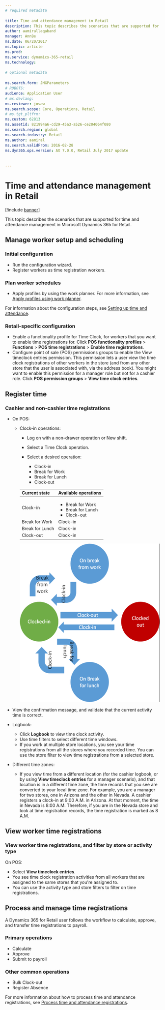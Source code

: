 ```yaml
---
# required metadata

title: Time and attendance management in Retail
description: This topic describes the scenarios that are supported for time and attendance management in Microsoft Dynamics 365 for Retail. 
author: aamirallaqaband
manager: AnnBe
ms.date: 06/20/2017
ms.topic: article
ms.prod: 
ms.service: dynamics-365-retail
ms.technology: 

# optional metadata

ms.search.form: JMGParameters
# ROBOTS: 
audience: Application User
# ms.devlang: 
ms.reviewer: josaw
ms.search.scope: Core, Operations, Retail
# ms.tgt_pltfrm: 
ms.custom: 62813
ms.assetid: 821994a6-cd29-45a3-a526-ce204064f080
ms.search.region: global
ms.search.industry: Retail
ms.author: aamiral
ms.search.validFrom: 2016-02-28
ms.dyn365.ops.version: AX 7.0.0, Retail July 2017 update


---
```


# Time and attendance management in Retail

[!include [banner](includes/banner.md)]

This topic describes the scenarios that are supported for time and attendance management in Microsoft Dynamics 365 for Retail.

## Manage worker setup and scheduling

### Initial configuration

- Run the configuration wizard.
- Register workers as time registration workers.

### Plan worker schedules

- Apply profiles by using the work planner. For more information, see [Apply profiles using work planner](https://technet.microsoft.com/library/aa551234.aspx).

For information about the configuration steps, see [Setting up time and attendance](https://technet.microsoft.com/library/aa496971.aspx).

### Retail-specific configuration

- Enable a functionality profile for Time Clock, for workers that you want to enable time registrations for. Click **POS functionality profiles** &gt; **Functions** &gt; **POS time registrations** &gt; **Enable time registrations**.
- Configure point of sale (POS) permissions groups to enable the View timeclock entries permission. This permission lets a user view the time clock registrations of other workers in the store (and from any other store that the user is associated with, via the address book). You might want to enable this permission for a manager role but not for a cashier role. Click **POS permission groups** &gt; **View time clock entries**.

## Register time

### Cashier and non-cashier time registrations

- On POS:

    - Clock-in operations:

        - Log on with a non-drawer operation or New shift.
        - Select a Time Clock operation.
        - Select a desired operation:

            - Clock-in
            - Break for Work
            - Break for Lunch
            - Clock-out

        <table>
        <thead>
        <tr>
        <th>Current state</th>
        <th>Available operations</th>
        </tr>
        </thead>
        <tbody>
        <tr>
        <td>Clock-in</td>
        <td>
        <ul>
        <li>Break for Work</li>
        <li>Break for Lunch</li>
        <li>Clock-out</li>
        </ul>
        </td>
        </tr>
        <tr>
        <td>Break for Work</td>
        <td>Clock-in</td>
        </tr>
        <tr>
        <td>Break for Lunch</td>
        <td>Clock-in</td>
        </tr>
        <tr>
        <td>Clock-out</td>
        <td>Clock-in</td>
        </tr>
        </tbody>
        </table>

        [![TimeClockStates](./media/timeclockstates.png)](./media/timeclockstates.png)

- View the confirmation message, and validate that the current activity time is correct.
- Logbook:

    - Click **Logbook** to view time clock activity.
    - Use time filters to select different time windows.
    - If you work at multiple store locations, you see your time registrations from all the stores where you recorded time. You can use the store filter to view time registrations from a selected store.

- Different time zones:

    - If you view time from a different location (for the cashier logbook, or by using **View timeclock entries** for a manager scenario), and that location is in a different time zone, the time records that you see are converted to your local time zone. For example, you are a manager for two stores, one in Arizona and the other in Nevada. A cashier registers a clock-in at 9:00 A.M. in Arizona. At that moment, the time in Nevada is 8:00 A.M. Therefore, if you are in the Nevada store and look at time registration records, the time registration is marked as 8 A.M.

## View worker time registrations

### View worker time registrations, and filter by store or activity type

On POS:

- Select **View timeclock entries**.
- You see time clock registration activities from all workers that are assigned to the same stores that you're assigned to.
- You can use the activity type and store filters to filter on time registrations.

## Process and manage time registrations

A Dynamics 365 for Retail user follows the workflow to calculate, approve, and transfer time registrations to payroll.

### Primary operations

- Calculate
- Approve
- Submit to payroll

### Other common operations

- Bulk Clock-out
- Register Absence

For more information about how to process time and attendance registrations, see [Process time and attendance registrations](https://technet.microsoft.com/library/aa573180.aspx).
